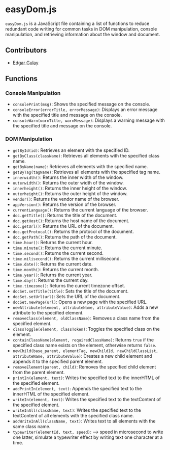 # easyDom.js

`easyDom.js` is a JavaScript file containing a list of functions to reduce redundant code writing for common tasks in DOM manipulation, console manipulation, and retrieving information about the window and document. 

## Contributors

- [Edgar Gulay](https://eddiegulay.me)

## Functions

### Console Manipulation

- `consolePrint(msg)`: Shows the specified message on the console.
- `consoleError(errorTitle, errorMessage)`: Displays an error message with the specified title and message on the console.
- `consoleWarn(warnTitle, warnMessage)`: Displays a warning message with the specified title and message on the console.

### DOM Manipulation

- `getById(id)`: Retrieves an element with the specified ID.
- `getByClass(className)`: Retrieves all elements with the specified class name.
- `getByName(name)`: Retrieves all elements with the specified name.
- `getByTag(tagName)`: Retrieves all elements with the specified tag name.
- `innerwidth()`: Returns the inner width of the window.
- `outerwidth()`: Returns the outer width of the window.
- `innerheight()`: Returns the inner height of the window.
- `outerheight()`: Returns the outer height of the window.
- `vendor()`: Returns the vendor name of the browser.
- `appVersion()`: Returns the version of the browser.
- `currentLanguage()`: Returns the current language of the browser.
- `doc.getTitle()`: Returns the title of the document.
- `doc.getHost()`: Returns the host name of the document.
- `doc.getUrl()`: Returns the URL of the document.
- `doc.getProtocal()`: Returns the protocol of the document.
- `doc.getPath()`: Returns the path of the document.
- `time.hour()`: Returns the current hour.
- `time.minute()`: Returns the current minute.
- `time.second()`: Returns the current second.
- `time.milisecond()`: Returns the current millisecond.
- `time.date()`: Returns the current date.
- `time.month()`: Returns the current month.
- `time.year()`: Returns the current year.
- `time.day()`: Returns the current day.
- `time.timezone()`: Returns the current timezone offset.
- `docSet.setTitle(title)`: Sets the title of the document.
- `docSet.setUrl(url)`: Sets the URL of the document.
- `docSet.newPage(url)`: Opens a new page with the specified URL.
- `newAttribute(element, attributeName, attributeValue)`: Adds a new attribute to the specified element.
- `removeClass(element, oldClassName)`: Removes a class name from the specified element.
- `classToggle(element, classToken)`: Toggles the specified class on the element.
- `containClassName(element, requiredClassName)`: Returns `true` if the specified class name exists on the element, otherwise returns `false`.
- `newChild(base_parent, elementTag, newChildId, newChildClassList, attributeName, attributeValue)`: Creates a new child element and appends it to the specified parent element.
- `removeElement(parent, child)`: Removes the specified child element from the parent element.
- `printIn(element, text)`: Writes the specified text to the innerHTML of the specified element.
- `addPrintIn(element, text)`: Appends the specified text to the innerHTML of the specified element.
- `writeIn(element, text)`: Writes the specified text to the textContent of the specified element.
- `writeInAll(className, text)`: Writes the specified text to the textContent of all elements with the specified class name.
- `addWriteInAll(className, text)`: Writes text to all elements with the same class name.
- `typewriter(elementId, text, speed)`: --> speed in microsecond to write one latter, simulate a typewriter effect by writing text one character at a time.
